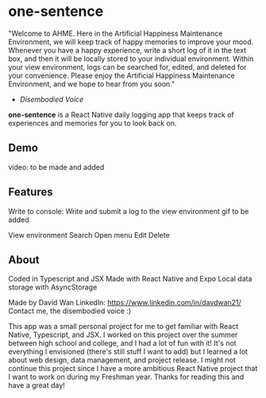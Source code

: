 # one-sentence

"Welcome to AHME. Here in the Artificial Happiness Maintenance Environment, we will keep track of happy memories to improve your mood. Whenever you have a happy experience, write a short log of it in the text box, and then it will be locally stored to your individual environment. Within your view environment, logs can be searched for, edited, and deleted for your convenience. Please enjoy the Artificial Happiness Maintenance Environment, and we hope to hear from you soon."

- _Disembodied Voice_

**one-sentence** is a React Native daily logging app that keeps track of experiences and memories for you to look back on.

## Demo

video: to be made and added

## Features

Write to console: Write and submit a log to the view environment
gif to be added

View environment
Search
Open menu
Edit
Delete

## About

Coded in Typescript and JSX
Made with React Native and Expo
Local data storage with AsyncStorage

Made by David Wan
LinkedIn: https://www.linkedin.com/in/davdwan21/
Contact me, the disembodied voice :)

This app was a small personal project for me to get familiar with React Native, Typescript, and JSX. I worked on this project over the summer between high school and college, and I had a lot of fun with it! It's not everything I envisioned (there's still stuff I want to add) but I learned a lot about web design, data management, and project release. I might not continue this project since I have a more ambitious React Native project that I want to work on during my Freshman year. Thanks for reading this and have a great day!
